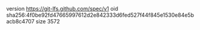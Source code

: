 version https://git-lfs.github.com/spec/v1
oid sha256:4f0be92fd47665997612d2e842333d6fed527f44f845e1530e84e5bacb8c4707
size 3572
